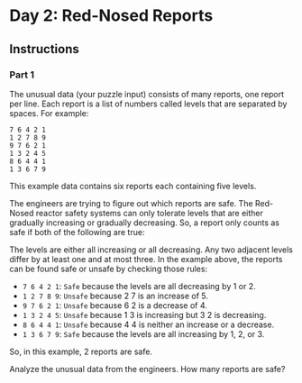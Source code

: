 # Day 2: Red-Nosed Reports

## Instructions

### Part 1

The unusual data (your puzzle input) consists of many reports, one report per line. Each report is a list of numbers called levels that are separated by spaces. For example:

```
7 6 4 2 1
1 2 7 8 9
9 7 6 2 1
1 3 2 4 5
8 6 4 4 1
1 3 6 7 9
```

This example data contains six reports each containing five levels.

The engineers are trying to figure out which reports are safe. The Red-Nosed reactor safety systems can only tolerate levels that are either gradually increasing or gradually decreasing. So, a report only counts as safe if both of the following are true:

The levels are either all increasing or all decreasing.
Any two adjacent levels differ by at least one and at most three.
In the example above, the reports can be found safe or unsafe by checking those rules:

- `7 6 4 2 1`: `Safe` because the levels are all decreasing by 1 or 2.
- `1 2 7 8 9`: `Unsafe` because 2 7 is an increase of 5.
- `9 7 6 2 1`: `Unsafe` because 6 2 is a decrease of 4.
- `1 3 2 4 5`: `Unsafe` because 1 3 is increasing but 3 2 is decreasing.
- `8 6 4 4 1`: `Unsafe` because 4 4 is neither an increase or a decrease.
- `1 3 6 7 9`: `Safe` because the levels are all increasing by 1, 2, or 3.

So, in this example, 2 reports are safe.

Analyze the unusual data from the engineers. How many reports are safe?
